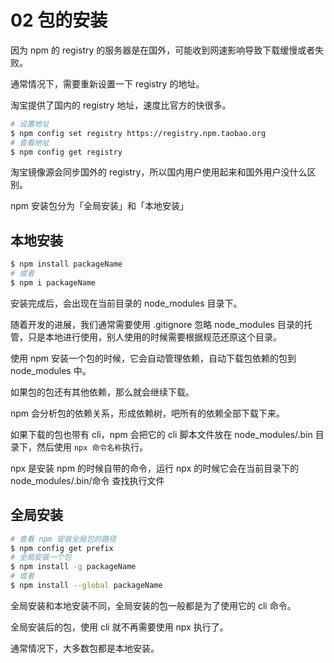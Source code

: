 # 02 包的安装

因为 npm 的 registry 的服务器是在国外，可能收到网速影响导致下载缓慢或者失败。

通常情况下，需要重新设置一下 registry 的地址。

淘宝提供了国内的 registry 地址，速度比官方的快很多。

```bash
# 设置地址
$ npm config set registry https://registry.npm.taobao.org
# 查看地址
$ npm config get registry
```

<!-- 详见图片 -->

淘宝镜像源会同步国外的 registry，所以国内用户使用起来和国外用户没什么区别。

npm 安装包分为「全局安装」和「本地安装」

## 本地安装

```bash
$ npm install packageName 
# 或者
$ npm i packageName
```

安装完成后，会出现在当前目录的 node_modules 目录下。

随着开发的进展，我们通常需要使用 .gitignore 忽略 node_modules 目录的托管，只是本地进行使用，别人使用的时候需要根据规范还原这个目录。

使用 npm 安装一个包的时候，它会自动管理依赖，自动下载包依赖的包到 node_modules 中。

<!-- 详见图片 -->

如果包的包还有其他依赖，那么就会继续下载。

npm 会分析包的依赖关系，形成依赖树，吧所有的依赖全部下载下来。

如果下载的包也带有 cli，npm 会把它的 cli 脚本文件放在 node_modules/.bin 目录下，然后使用 `npx 命令名称`执行。

npx 是安装 npm 的时候自带的命令，运行 npx 的时候它会在当前目录下的 node_modules/.bin/命令 查找执行文件

## 全局安装

```bash
# 查看 npm 安装全局包的路径
$ npm config get prefix
# 全局安装一个包
$ npm install -g packageName
# 或者
$ npm install --global packageName
```

全局安装和本地安装不同，全局安装的包一般都是为了使用它的 cli 命令。

全局安装后的包，使用 cli 就不再需要使用 npx 执行了。

通常情况下，大多数包都是本地安装。